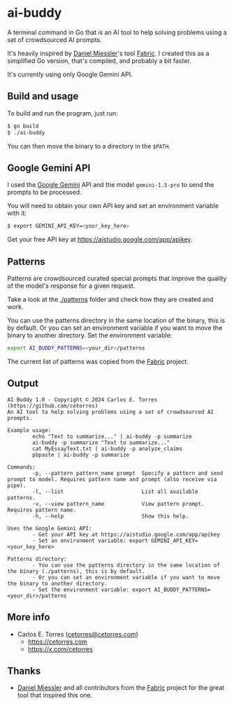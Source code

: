 # ai-buddy

A terminal command in Go that is an AI tool to help solving problems using a set of crowdsourced AI prompts.

It's heavily inspired by [Daniel Miessler](https://github.com/danielmiessler)'s tool [Fabric](https://github.com/danielmiessler/fabric). I created this as a simplified Go version, that's compiled, and probably a bit faster.

It's currently using only Google Gemini API.

## Build and usage

To build and run the program, just run:

```sh
$ go build
$ ./ai-buddy
```

You can then move the binary to a directory in the `$PATH`.

## Google Gemini API

I used the [Google Gemini](https://gemini.google.com/app) API and the model `gemini-1.5-pro` to send the prompts to be processed.

You will need to obtain your own API key and set an environment variable with it:

```sh
$ export GEMINI_API_KEY=<your_key_here>
```

Get your free API key at <https://aistudio.google.com/app/apikey>.

## Patterns

Patterns are crowdsourced curated special prompts that improve the quality of the model's response for a given request.

Take a look at the [./patterns](./patterns/) folder and check how they are created and work.

You can use the patterns directory in the same location of the binary, this is by default. Or you can set an environment variable if you want to move the binary to another directory. Set the environment variable: 

```sh
export AI_BUDDY_PATTERNS=<your_dir>/patterns
```

The current list of patterns was copied from the [Fabric](https://github.com/danielmiessler/fabric) project.

## Output

```
AI Buddy 1.0 - Copyright © 2024 Carlos E. Torres (https://github.com/cetorres)
An AI tool to help solving problems using a set of crowdsourced AI prompts.

Example usage:
        echo "Text to summarize..." | ai-buddy -p summarize
        ai-buddy -p summarize "Text to summarize..."
        cat MyEssayText.txt | ai-buddy -p analyze_claims
        pbpaste | ai-buddy -p summarize

Commands:
        -p, --pattern pattern_name prompt  Specify a pattern and send prompt to model. Requires pattern name and prompt (also receive via pipe).
        -l, --list                         List all available patterns.
        -v, --view pattern_name            View pattern prompt. Requires pattern name.
        -h, --help                         Show this help.

Uses the Google Gemini API:
        - Get your API key at https://aistudio.google.com/app/apikey
        - Set an environment variable: export GEMINI_API_KEY=<your_key_here>

Patterns directory:
        - You can use the patterns directory in the same location of the binary (./patterns), this is by default.
        - Or you can set an environment variable if you want to move the binary to another directory.
        - Set the environment variable: export AI_BUDDY_PATTERNS=<your_dir>/patterns
```

## More info

- Carlos E. Torres (<cetorres@cetorres.com>)
  - <https://cetorres.com>
  - <https://x.com/cetorres>

## Thanks

- [Daniel Miessler](https://github.com/danielmiessler) and all contributors from the [Fabric](https://github.com/danielmiessler/fabric) project for the great tool that inspired this one.
